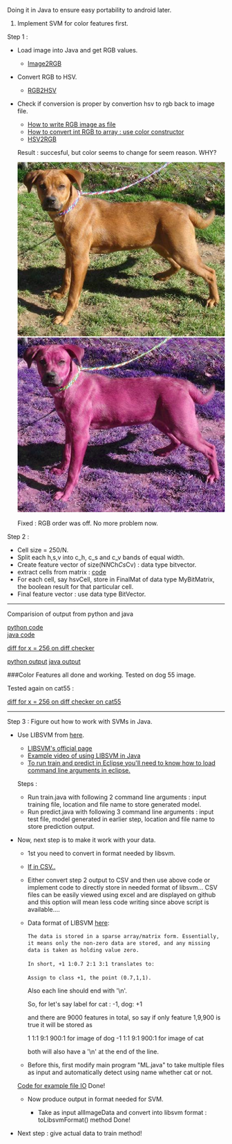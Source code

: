 Doing it in Java to ensure easy portability to android later.

1. Implement SVM for color features first. 

Step 1 : 

+ Load image into Java and get RGB values.
	+ [Image2RGB](http://www.tutorialspoint.com/java_dip/understand_image_pixels.htm)
+ Convert RGB to HSV.
	+ [RGB2HSV](http://stackoverflow.com/a/2399174)
+ Check if conversion is proper by convertion hsv to rgb back to image file.
	+ [How to write RGB image as file](http://www.lac.inpe.br/JIPCookbook/1300-create-rgb.jsp)
	+ [How to convert int RGB to array : use color constructor](http://docs.oracle.com/javase/7/docs/api/java/awt/Color.html)
	+ [HSV2RGB](http://docs.oracle.com/javase/7/docs/api/java/awt/Color.html#HSBtoRGB(float,%20float,%20float))

	Result : succesful, but color seems to change for seem reason. WHY?

	![HSV2RGB](sample/dog.55.jpg)
	![HSV2RGB](sample/dog.55hsv2file.png)

	Fixed : RGB order was off. No more problem now. 

Step 2 : 

+ Cell size = 250/N.
+ Split each h,s,v into c_h, c_s and c_v bands of equal width.
+ Create feature vector of size(N*N*Ch*Cs*Cv) : data type bitvector.
+ extract cells from matrix : [code](trash/testExtractCells.java)
+ For each cell, say hsvCell,  store in FinalMat of data type MyBitMatrix, the boolean result for that particular cell.
+ Final feature vector : use data type BitVector. 

-----

Comparision of output from python and java 

[python code](pythonEasyCompare.py)    
[java code](ML.java)    
 
[diff for x = 256 on diff checker](https://www.diffchecker.com/ec85wi5z)

[python output](color_from_pythonx256.txt)
[java output](color_from_Javax256.txt)

###Color Features all done and working. Tested on dog 55 image.

Tested again on cat55 : 

[diff for x = 256 on diff checker on cat55](https://www.diffchecker.com/psca0yxo)

------

Step 3 : Figure out how to work with SVMs in Java.

+ Use LIBSVM from [here](http://www.csie.ntu.edu.tw/~cjlin/cgi-bin/libsvm.cgi?+http://www.csie.ntu.edu.tw/~cjlin/libsvm+zip).
	+ [LIBSVM's official page](http://www.csie.ntu.edu.tw/~cjlin/libsvm/)
	+ [Example video of using LIBSVM in Java](https://www.youtube.com/watch?v=gePWtNAQcK8)
	+ [To run train and predict in Eclipse you'll need to know how to load command line arguments in eclipse.](http://www.cs.colostate.edu/helpdocs/eclipseCommLineArgs.html)

	Steps :
	+ Run train.java with following 2 command line arguments : input training file, location and file name to store generated model.
	+ Run predict.java with following 3 command line arguments : input test file, model generated in earlier step, location and file name to store prediction output.

+ Now, next step is to make it work with your data.
	+ 1st you need to convert in format needed by libsvm. 
	+ [If in CSV..](https://nayefreza.wordpress.com/2013/09/18/converting-csv-file-to-libsvm-compatible-data-file-using-java/)
	+ Either convert step 2 output to CSV and then use above code or implement code to directly store in needed format of libsvm...
		CSV files can be easily viewed using excel and are displayed on github and this option will mean less code writing since above script is available....

	+ Data format of LIBSVM [here](http://stats.stackexchange.com/questions/61328/libsvm-data-format):

		```
		The data is stored in a sparse array/matrix form. Essentially, it means only the non-zero data are stored, and any missing data is taken as holding value zero. 

		In short, +1 1:0.7 2:1 3:1 translates to:

		Assign to class +1, the point (0.7,1,1).
		```

		Also each line should end with '\n'.

		So, for let's say label for cat : -1, dog: +1

		and there are 9000 features in total, so say if only feature 1,9,900 is true it will be stored as 

		1 1:1 9:1 900:1 for image of dog
	   -1 1:1 9:1 900:1 for image of cat

	   both will also have a '\n' at the end of the line.

	+ Before this, first modify main program "ML.java" to take multiple files as input and automatically detect using name whether cat or not.

	[Code for example file IO](PaperImplementation/Eclipse/ML/src/generalTestArea/testFileIO.java)
	Done!

	+ Now produce output in format needed for SVM. 

		+ Take as input allImageData and convert into libsvm format : toLibsvmFormat() method
			Done!

+ Next step : give actual data to train method!


